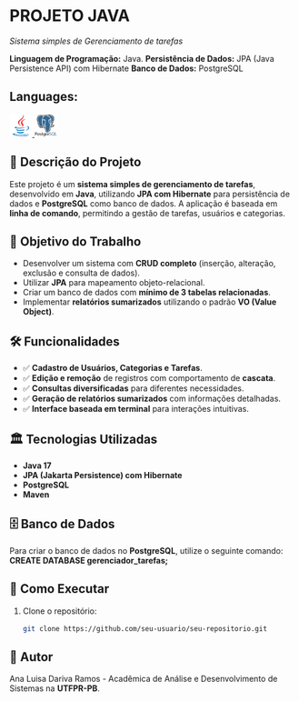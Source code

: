 # PROJETO JAVA
*Sistema simples de Gerenciamento de tarefas*

**Linguagem de Programação:** Java.
**Persistência de Dados:** JPA (Java Persistence API) com Hibernate 
**Banco de Dados:** PostgreSQL

<h2 align="left"> Languages: </h2>
<p align="left">
    <a href="https://www.java.com" target="_blank" rel="noreferrer">
        <img src="https://raw.githubusercontent.com/devicons/devicon/master/icons/java/java-original.svg" alt="java" width="40" height="40"/>
    </a>
    <a href="https://www.postgresql.org" target="_blank" rel="noreferrer">
        <img src="https://raw.githubusercontent.com/devicons/devicon/master/icons/postgresql/postgresql-original-wordmark.svg" alt="postgresql" width="40" height="40"/>
    </a>
</p>

## 📌 Descrição do Projeto
Este projeto é um **sistema simples de gerenciamento de tarefas**, desenvolvido em **Java**, utilizando **JPA com Hibernate** para persistência de dados e **PostgreSQL** como banco de dados. A aplicação é baseada em **linha de comando**, permitindo a gestão de tarefas, usuários e categorias.

## 🎯 Objetivo do Trabalho
- Desenvolver um sistema com **CRUD completo** (inserção, alteração, exclusão e consulta de dados).
- Utilizar **JPA** para mapeamento objeto-relacional.
- Criar um banco de dados com **mínimo de 3 tabelas relacionadas**.
- Implementar **relatórios sumarizados** utilizando o padrão **VO (Value Object)**.

## 🛠️ Funcionalidades
- ✅ **Cadastro de Usuários, Categorias e Tarefas**.
- ✅ **Edição e remoção** de registros com comportamento de **cascata**.
- ✅ **Consultas diversificadas** para diferentes necessidades.
- ✅ **Geração de relatórios sumarizados** com informações detalhadas.
- ✅ **Interface baseada em terminal** para interações intuitivas.

## 🏛️ Tecnologias Utilizadas
- **Java 17**  
- **JPA (Jakarta Persistence) com Hibernate**  
- **PostgreSQL**  
- **Maven**

## 🗄️ Banco de Dados
Para criar o banco de dados no **PostgreSQL**, utilize o seguinte comando:  
**CREATE DATABASE gerenciador_tarefas;**

## 🚀 Como Executar
1. Clone o repositório:
   ```sh
   git clone https://github.com/seu-usuario/seu-repositorio.git

## 👤 Autor
Ana Luisa Dariva Ramos - Acadêmica de Análise e Desenvolvimento de Sistemas na **UTFPR-PB**. 



